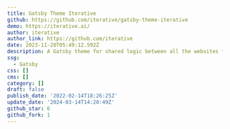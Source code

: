```yaml
---
title: Gatsby Theme Iterative
github: https://github.com/iterative/gatsby-theme-iterative
demo: https://iterative.ai/
author: iterative
author_link: https://github.com/iterative
date: 2023-11-28T05:49:12.592Z
description: A Gatsby theme for shared logic between all the websites from iterative.ai
ssg:
  - Gatsby
css: []
cms: []
category: []
draft: false
publish_date: '2022-02-14T18:26:25Z'
update_date: '2024-03-14T14:20:49Z'
github_star: 6
github_fork: 1
---
```

